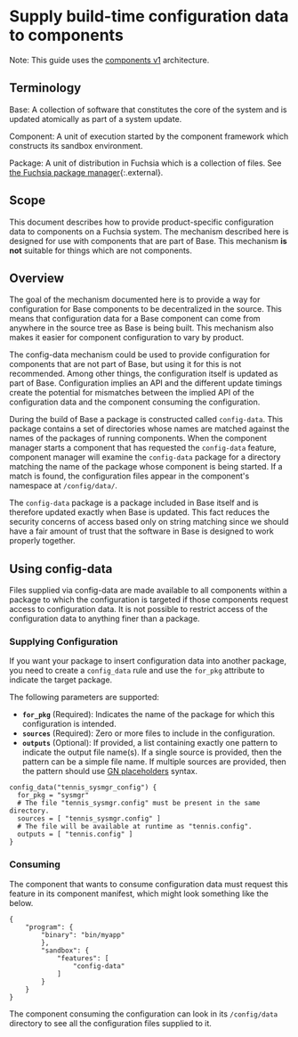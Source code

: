 # Supply build-time configuration data to components

Note: This guide uses the [components v1](/docs/glossary.md#components-v1)
architecture.

## Terminology

Base: A collection of software that constitutes the core of the system and is
updated atomically as part of a system update.

Component: A unit of execution started by the component framework which
constructs its sandbox environment.

Package: A unit of distribution in Fuchsia which is a collection of files.
See [the Fuchsia package manager](/src/sys/pkg/bin/pm/README.md#structure-of-a-fuchsia-package){:.external}.

## Scope

This document describes how to provide product-specific configuration data to
components on a Fuchsia system. The mechanism described here is designed for
use with components that are part of Base. This mechanism **is** **not**
suitable for things which are not components.

## Overview

The goal of the mechanism documented here is to provide a way for configuration
for Base components to be decentralized in the source. This means that
configuration data for a Base component can come from anywhere in the source tree
as Base is being built. This mechanism also makes it easier for component
configuration to vary by product.

The config-data mechanism could be used to provide configuration for
components that are not part of Base, but using it for this is not recommended.
Among other things, the configuration itself is updated as part of Base.
Configuration implies an API and the different update timings create the
potential for mismatches between the implied API of the configuration data and
the component consuming the configuration.

During the build of Base a package is constructed called `config-data`. This
package contains a set of directories whose names are matched against the names
of the packages of running components. When the component manager starts a
component that has requested the `config-data` feature, component manager will
examine the `config-data` package for a directory matching the name of the
package whose component is being started. If a match is found, the configuration
files appear in the component's namespace at `/config/data/`.

The `config-data` package is a package included in Base itself and is therefore
updated exactly when Base is updated. This fact reduces the security concerns of
access based only on string matching since we should have a fair amount of trust
that the software in Base is designed to work properly together.

## Using config-data

Files supplied via config-data are made available to all components within a
package to which the configuration is targeted if those components request
access to configuration data. It is not possible to restrict access of the
configuration data to anything finer than a package.

### Supplying Configuration

If you want your package to insert configuration data into another package,
you need to create a `config_data` rule and use the `for_pkg` attribute to
indicate the target package.

The following parameters are supported:

*   **`for_pkg`** (Required): Indicates the name of the package for which this
    configuration is intended.
*   **`sources`** (Required): Zero or more files to include in the
    configuration.
*   **`outputs`** (Optional): If provided, a list containing exactly one
    pattern to indicate the output file name(s).
    If a single source is provided, then the pattern can be a simple file name.
    If multiple sources are provided, then the pattern should use
    [GN placeholders][gn-placeholders] syntax.

```
config_data("tennis_sysmgr_config") {
  for_pkg = "sysmgr"
  # The file "tennis_sysmgr.config" must be present in the same directory.
  sources = [ "tennis_sysmgr.config" ]
  # The file will be available at runtime as "tennis.config".
  outputs = [ "tennis.config" ]
}
```

### Consuming

The component that wants to consume configuration data must request this feature
in its component manifest, which might look something like the below.

```
{
    "program": {
        "binary": "bin/myapp"
        },
        "sandbox": {
            "features": [
                "config-data"
            ]
        }
    }
}
```

The component consuming the configuration can look in its `/config/data`
directory to see all the configuration files supplied to it.

[gn-placeholders]: https://gn.googlesource.com/gn/+/HEAD/docs/reference.md#placeholders
